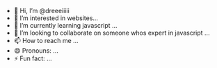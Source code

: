 - 👋 Hi, I’m @dreeeiiiii
- 👀 I’m interested in websites...
- 🌱 I’m currently learning javascript ...
- 💞️ I’m looking to collaborate on someone whos expert in javascript ...
- 📫 How to reach me ...
- 😄 Pronouns: ...
- ⚡ Fun fact: ...

<!---
dreeeiiiii/dreeeiiiii is a ✨ special ✨ repository because its `README.md` (this file) appears on your GitHub profile.
You can click the Preview link to take a look at your changes.
--->
